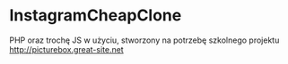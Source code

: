 # InstagramCheapClone
PHP oraz trochę JS w użyciu, stworzony na potrzebę szkolnego projektu
http://picturebox.great-site.net
